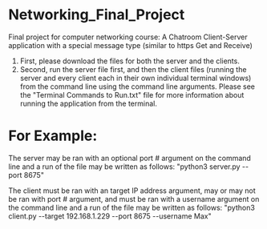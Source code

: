 # Networking_Final_Project
Final project for computer networking course: A Chatroom Client-Server application with a special message type (similar to https Get and Receive)

1. First, please download the files for both the server and the clients.
2. Second, run the server file first, and then the client files (running the server and every client each in their own individual terminal windows) from the command line using the command line arguments. Please see the "Terminal Commands to Run.txt" file for more information about running the application from the terminal.

# For Example: 
The server may be ran with an optional port # argument on the command line and a run of the file may be written as follows: "python3 server.py --port 8675"

The client must be ran with an target IP address argument, may or may not be ran with port # argument, and must be ran with a username argument on the command line and a run of the file may be written as follows: "python3 client.py --target 192.168.1.229 --port 8675 --username Max"


